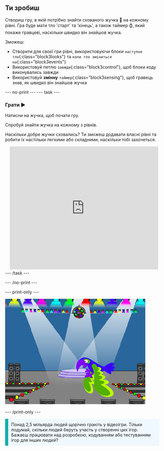 ## Ти зробиш

Створиш гру, в якій потрібно знайти схованого жучка 🐞 на кожному рівні. Гра буде мати тло 'старт' та 'кінець', а також таймер ⌚, який покаже гравцеві, наскільки швидко він знайшов жучка.

Зможеш:
+ Створити для своєї гри рівні, використовуючи блоки `наступне тло`{:class="block3looks"} та `коли тло зміниться на`{:class="block3events"}
+ Використовуй петлю `завжди`{:class="block3control"}, щоб блоки коду виконувались завжди
+ Використовуй **змінну** `таймер`{:class="block3sensing"}, щоб гравець знав, як швидко він знайшов жучка

--- no-print ---
--- task --- 
### Грати ▶️
<div style="display: flex; flex-wrap: wrap">
<div style="flex-basis: 200px; flex-grow: 1">  
Натисни на жучка, щоб почати гру.

Спробуй знайти жучка на кожному з рівнів.

Наскільки добре жучки сховались? Ти зможеш додавати власні рівні та робити їх настільки легкими або складними, наскільки тобі захочеться.

</div>
<div class="scratch-preview" style="margin-left: 15px;">
  <iframe allowtransparency="true" width="485" height="402" src="https://scratch.mit.edu/projects/embed/756179915/?autostart=false" frameborder="0"></iframe>
</div>
</div>
--- /task ---

--- /no-print ---

--- print-only ---

![Завершений проєкт.](images/showcase_static.png)

--- /print-only ---

<p style="border-left: solid; border-width:10px; border-color: #0faeb0; background-color: aliceblue; padding: 10px;">
Понад 2,5 мільярда людей щорічно грають у відеоігри. Тільки подумай, скільки людей беруть участь у створенні цих ігор. Бажаєш працювати над розробкою, кодуванням або тестуванням ігор для інших людей? 
</p>
